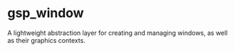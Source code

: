 # gsp_window

A lightweight abstraction layer for creating and managing windows, as well as their graphics contexts.
